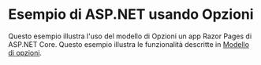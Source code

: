 # <a name="aspnet-using-options-sample"></a>Esempio di ASP.NET usando Opzioni

Questo esempio illustra l'uso del modello di Opzioni un app Razor Pages di ASP.NET Core. Questo esempio illustra le funzionalità descritte in [Modello di opzioni](https://docs.microsoft.com/aspnet/core/fundamentals/configuration/options).
